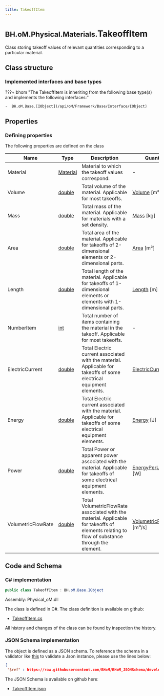 ```yaml
---
title: TakeoffItem
---
```


# <small>BH.oM.Physical.Materials.</small>**TakeoffItem**

Class storing takeoff values of relevant quantities corresponding to a particular material.

## Class structure

### Implemented interfaces and base types

???+ bhom "The TakeoffItem is inheriting from the following base type(s) and implements the following interfaces:"

    -  BH.oM.Base.[IObject](/api/oM/Framework/Base/Interface/IObject)


## Properties



### Defining properties

The following properties are defined on the class

| Name             | Type             | Description      | Quantity         |
|------------------|------------------|------------------|------------------|
| Material | [Material](/api/oM/Physical/Physical/Materials/Material) | Material to which the takeoff values correspond. | - |
| Volume | [double](https://learn.microsoft.com/en-us/dotnet/api/System.Double?view=netstandard-2.0) | Total volume of the material. Applicable for most takeoffs. | [Volume](/api/oM/Dimensional/Quantities/Attributes/Volume) [m³] |
| Mass | [double](https://learn.microsoft.com/en-us/dotnet/api/System.Double?view=netstandard-2.0) | Total mass of the material. Applicable for materials with a set density. | [Mass](/api/oM/Dimensional/Quantities/Attributes/Mass) [kg] |
| Area | [double](https://learn.microsoft.com/en-us/dotnet/api/System.Double?view=netstandard-2.0) | Total area of the material. Applicable for takeoffs of 2-dimensional elements or 2-dimensional parts. | [Area](/api/oM/Dimensional/Quantities/Attributes/Area) [m²] |
| Length | [double](https://learn.microsoft.com/en-us/dotnet/api/System.Double?view=netstandard-2.0) | Total length of the material. Applicable for takeoffs of 1-dimensional elements or elements with 1-dimensional parts. | [Length](/api/oM/Dimensional/Quantities/Attributes/Length) [m] |
| NumberItem | [int](https://learn.microsoft.com/en-us/dotnet/api/System.Int32?view=netstandard-2.0) | Total number of items containing the material in the takeoff. Applicable for most takeoffs. | - |
| ElectricCurrent | [double](https://learn.microsoft.com/en-us/dotnet/api/System.Double?view=netstandard-2.0) | Total Electric current associated with the material. Applicable for takeoffs of some electrical equipment elements. | [ElectricCurrent](/api/oM/Dimensional/Quantities/Attributes/ElectricCurrent) [A] |
| Energy | [double](https://learn.microsoft.com/en-us/dotnet/api/System.Double?view=netstandard-2.0) | Total Electric current associated with the material. Applicable for takeoffs of some electrical equipment elements. | [Energy](/api/oM/Dimensional/Quantities/Attributes/Energy) [J] |
| Power | [double](https://learn.microsoft.com/en-us/dotnet/api/System.Double?view=netstandard-2.0) | Total Power or apparent power associated with the material. Applicable for takeoffs of some electrical equipment elements. | [EnergyPerUnitTime](/api/oM/Dimensional/Quantities/Attributes/EnergyPerUnitTime) [W] |
| VolumetricFlowRate | [double](https://learn.microsoft.com/en-us/dotnet/api/System.Double?view=netstandard-2.0) | Total VolumetricFlowRate associated with the material. Applicable for takeoffs of elements relating to flow of substance through the element. | [VolumetricFlowRate](/api/oM/Dimensional/Quantities/Attributes/VolumetricFlowRate) [m³/s] |


## Code and Schema

### C# implementation

``` C# title="C#"
public class TakeoffItem : BH.oM.Base.IObject
```

Assembly: Physical_oM.dll

The class is defined in C#. The class definition is available on github:

- [TakeoffItem.cs](https://github.com/BHoM/BHoM/blob/develop/Physical_oM/Materials\TakeoffItem.cs)

All history and changes of the class can be found by inspection the history.
### JSON Schema implementation

The object is defined as a JSON schema. To reference the schema in a validator like [this](https://www.jsonschemavalidator.net/) to validate a Json instance, please use the lines below:

``` json title="JSON Schema"
{
 "$ref" : https://raw.githubusercontent.com/BHoM/BHoM_JSONSchema/develop/Physical_oM/Materials/TakeoffItem.json}
```

The JSON Schema is available on github here:

- [TakeoffItem.json](https://github.com/BHoM/BHoM_JSONSchema/blob/develop/Physical_oM/Materials/TakeoffItem.json)
